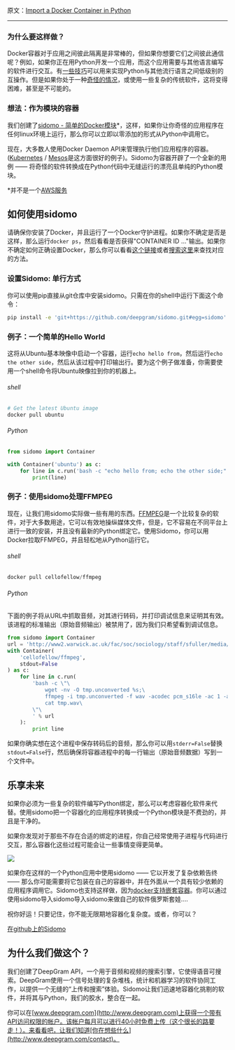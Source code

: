 原文：[Import a Docker Container in Python](http://blog.deepgram.com/import-a-docker-container-in-python/)

---

### 为什么要这样做？

Docker容器对于应用之间彼此隔离是非常棒的，但如果你想要它们之间彼此通信呢？例如，如果你正在用Python开发一个应用，而这个应用需要与其他语言编写的软件进行交互。有[一些技巧](https://wiki.python.org/moin/IntegratingPythonWithOtherLanguages)可以用来实现Python与其他流行语言之间低级别的互操作。但是如果你处于一种[奇怪的情况](http://stackoverflow.com/questions/546160/what-is-erlang-written-in?answertab=votes#tab-top)，或使用一些复杂的传统软件，这将变得困难，甚至是不可能的。

### 想法：作为模块的容器

我们创建了[sidomo - 简单的Docker模块](https://github.com/deepgram/sidomo)*，这样，如果你让你奇怪的应用程序在任何linux环境上运行，那么你可以立即以零添加的形式从Python中调用它。

现在，大多数人使用Docker Daemon API来管理执行他们应用程序的容器。([Kubernetes](http://kubernetes.io/) / [Mesos](http://mesos.apache.org/)是这方面很好的例子)。Sidomo为容器开辟了一个全新的用例 —— 将奇怪的软件转换成在Python代码中无缝运行的漂亮且单纯的Python模块。

*并不是一个[AWS服务](https://www.expeditedssl.com/aws-in-plain-english)

## 如何使用sidomo

请确保你安装了Docker，并且运行了一个Docker守护进程。如果你不确定是否是这样，那么运行`docker ps`，然后看看是否获得"CONTAINER ID ..."输出。如果你不确定如何正确设置Docker，那么你可以看看[这个链接](https://docs.docker.com/engine/installation/)或者[搜索这里](https://www.google.com/search?q=install+docker)来查找对应的方法。

### 设置Sidomo: 单行方式

你可以使用pip直接从git仓库中安装sidomo。只需在你的shell中运行下面这个命令：
```sh
pip install -e 'git+https://github.com/deepgram/sidomo.git#egg=sidomo' 
```

### 例子：一个简单的Hello  World

这将从Ubuntu基本映像中启动一个容器，运行`echo hello from`，然后运行`echo the other side`，然后从该过程中打印输出行。要为这个例子做准备，你需要使用一个shell命令将Ubuntu映像拉到你的机器上。

###### shell
```sh
# Get the latest Ubuntu image
docker pull ubuntu
```

###### Python
```py
from sidomo import Container

with Container('ubuntu') as c:  
    for line in c.run('bash -c "echo hello from; echo the other side;"'):
        print(line)
```

### 例子：使用sidomo处理FFMPEG 

现在，让我们用sidomo实际做一些有用的东西。[FFMPEG](https://www.ffmpeg.org/)是一个比较复杂的软件，对于大多数用途，它可以有效地操纵媒体文件，但是，它不容易在不同平台上进行一致的安装，并且没有最新的Python绑定它。使用Sidomo，你可以用Docker拉取FFMPEG，并且轻松地从Python运行它。

###### shell
```py
docker pull cellofellow/ffmpeg 
```

###### Python

下面的例子将从URL中抓取音频，对其进行转码，并打印调试信息来证明其有效。该进程的标准输出（原始音频输出）被禁用了，因为我们只希望看到调试信息。
```py
from sidomo import Container  
url = 'http://www2.warwick.ac.uk/fac/soc/sociology/staff/sfuller/media/audio/9_minutes_on_epistemology.mp3'  
with Container(  
    'cellofellow/ffmpeg',
    stdout=False
) as c:
    for line in c.run(
        'bash -c \"\
            wget -nv -O tmp.unconverted %s;\
            ffmpeg -i tmp.unconverted -f wav -acodec pcm_s16le -ac 1 -ar 16000 tmp.wav;\
            cat tmp.wav\
        \"\
        ' % url
    ):
        print line
```

如果你确实想在这个进程中保存转码后的音频，那么你可以用`stderr=False`替换`stdout=False`行，然后确保将容器进程中的每一行输出（原始音频数据）写到一个文件中。

## 乐享未来

如果你必须为一些复杂的软件编写Python绑定，那么可以考虑容器化软件来代替。使用sidomo把一个容器化的应用程序转换成一个Python模块是不费劲的，并且是干净的。

如果你发现对于那些不存在合适的绑定的进程，你自己经常使用子进程与代码进行交互，那么容器化这些过程可能会让一些事情变得更简单。

![](http://www.adweek.com/socialtimes/files/2014/01/twitter-nesting-dolls.jpg)

如果你在这样的一个Python应用中使用sidomo —— 它以开发了复杂依赖告终 —— 那么你可能需要将它包装在自己的容器中，并在外面从一个具有较少依赖的应用程序调用它。Sidomo也支持这样做，因为[docker支持嵌套容器](https://blog.docker.com/2013/09/docker-can-now-run-within-docker/)。你可以通过使用sidomo导入sidomo导入sidomo来做自己的软件俄罗斯套娃....

祝你好运！只要记住，你不能无限期地容器化复杂度。或者，你可以？

[在github上的Sidomo](https://github.com/deepgram/sidomo)

## 为什么我们做这个？

我们创建了DeepGram API，一个用于音频和视频的搜索引擎，它使得语音可搜索。DeepGram使用一个信号处理的复杂堆栈，统计和机器学习的软件协同工作，以提供一个无缝的“上传和搜索”体验。Sidomo让我们迅速地容器化挑剔的软件，并将其与Python，我们的胶水，整合在一起。

你可以在[www.deepgram.com](http://www.deepgram.com)上获得一个带有API访问权限的帐户。该帐户每月可以进行40小时免费上传（这个很长的路要走！）。来看看吧，让我们知道[你在想些什么](http://www.deepgram.com/contact)。
